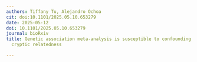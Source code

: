 ```yaml
---
authors: Tiffany Tu, Alejandro Ochoa
cit: doi:10.1101/2025.05.10.653279
date: 2025-05-12
doi: 10.1101/2025.05.10.653279
journal: bioRxiv
title: Genetic association meta-analysis is susceptible to confounding by between-study
  cryptic relatedness

---
```

